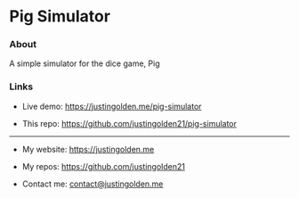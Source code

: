 # Pig Simulator

### About

A simple simulator for the dice game, Pig

### Links

- Live demo: https://justingolden.me/pig-simulator

- This repo: https://github.com/justingolden21/pig-simulator

<hr>

- My website: https://justingolden.me

- My repos: https://github.com/justingolden21

- Contact me: contact@justingolden.me